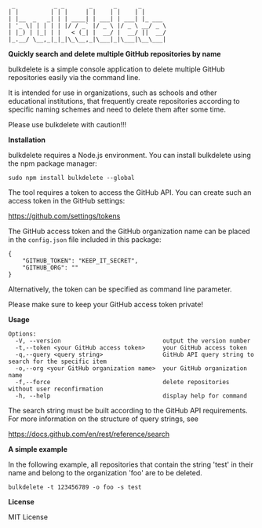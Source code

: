 ```
 _           _ _       _      _      _       
| |         | | |     | |    | |    | |      
| |__  _   _| | | ____| | ___| | ___| |_ ___ 
| '_ \| | | | | |/ / _` |/ _ \ |/ _ \ __/ _ \
| |_) | |_| | |   < (_| |  __/ |  __/ ||  __/
|_.__/ \__,_|_|_|\_\__,_|\___|_|\___|\__\___|

```

**Quickly search and delete multiple GitHub repositories by name**

bulkdelete is a simple console application to delete multiple GitHub repositories easily via the command line.

It is intended for use in organizations, such as schools and other educational institutions, that frequently create repositories according to specific naming schemes and need to delete them after some time.

Please use bulkdelete with caution!!!

**Installation**

bulkdelete requires a Node.js environment. You can install bulkdelete using the npm package manager:

```
sudo npm install bulkdelete --global
```

The tool requires a token to access the GitHub API. You can create such an access token in the GitHub settings:

https://github.com/settings/tokens

The GitHub access token and the GitHub organization name can be placed in the `config.json` file included in this package:

```
{
    "GITHUB_TOKEN": "KEEP_IT_SECRET",
    "GITHUB_ORG": ""
}
```

Alternatively, the token can be specified as command line parameter.

Please make sure to keep your GitHub access token private!

**Usage**

```
Options:
  -V, --version                             output the version number
  -t,--token <your GitHub access token>     your GitHub access token
  -q,--query <query string>                 GitHub API query string to search for the specific item
  -o,--org <your GitHub organization name>  your GitHub organization name
  -f,--force                                delete repositories without user reconfirmation
  -h, --help                                display help for command
  ```

The search string must be built according to the GitHub API requirements. For more information on the structure of query strings, see

https://docs.github.com/en/rest/reference/search

**A simple example**

In the following example, all repositories that contain the string 'test' in their name and belong to the organization 'foo' are to be deleted.

```
bulkdelete -t 123456789 -o foo -s test
```

**License**

MIT License
